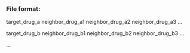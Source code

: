 ### File format:

target_drug_a neighbor_drug_a1 neighbor_drug_a2 neighbor_drug_a3 ...

target_drug_b neighbor_drug_b1 neighbor_drug_b2 neighbor_drug_b3 ...

...
